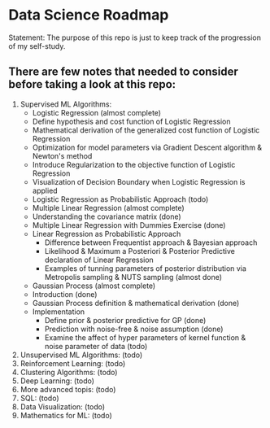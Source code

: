 # Data Science Roadmap
Statement: The purpose of this repo is just to keep track of the progression of my self-study.
## There are few notes that needed to consider before taking a look at this repo:
1. Supervised ML Algorithms:
   - Logistic Regression (almost complete)
    * Define hypothesis and cost function of Logistic Regression
    * Mathematical derivation of the generalized cost function of Logistic Regression
    * Optimization for model parameters via Gradient Descent algorithm & Newton's method
    * Introduce Regularization to the objective function of Logistic Regression
    * Visualization of Decision Boundary when Logistic Regression is applied
    * Logistic Regression as Probabilistic Approach (todo)
   - Multiple Linear Regression (almost complete)
    * Understanding the covariance matrix (done)
    * Multiple Linear Regression with Dummies Exercise (done)
    * Linear Regression as Probabilistic Approach 
        * Difference between Frequentist approach & Bayesian approach
        * Likelihood & Maximum a Posteriori & Posterior Predictive declaration of Linear Regression
        * Examples of tunning parameters of posterior distribution via Metropolis sampling & NUTS sampling (almost done)
   - Gaussian Process (almost complete)
    * Introduction (done)
    * Gaussian Process definition & mathematical derivation (done)
    * Implementation
        * Define prior & posterior predictive for GP (done)
        * Prediction with noise-free & noise assumption (done)
        * Examine the affect of hyper parameters of kernel function & noise parameter of data (todo)
2. Unsupervised ML Algorithms: (todo)
3. Reinforcement Learning: (todo)
4. Clustering Algorithms: (todo)
5. Deep Learning: (todo)
6. More advanced topis: (todo)
7. SQL: (todo)
8. Data Visualization: (todo)
9. Mathematics for ML: (todo)
